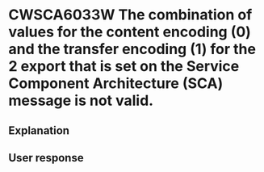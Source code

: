 # CWSCA6033W The combination of values for the content encoding (0) and the transfer encoding (1) for the 2 export that is set on the Service Component Architecture (SCA) message is not valid.

## Explanation

## User response